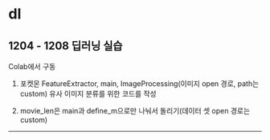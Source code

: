 # dl
## 1204 - 1208 딥러닝 실습
Colab에서 구동

1. 포켓몬 FeatureExtractor, main, ImageProcessing(이미지 open 경로, path는 custom)
유사 이미지 분류를 위한 코드를 작성










3. movie_len은 main과 define_m으로만 나눠서 돌리기(데이터 셋 open 경로는 custom)

---------------------------------------------------------------------------



